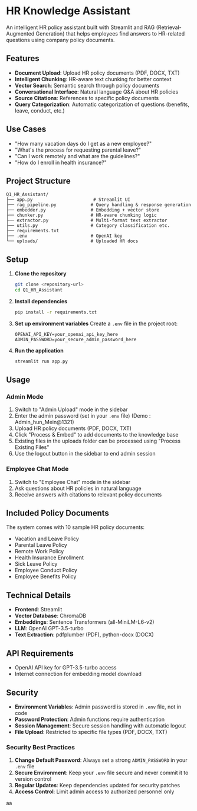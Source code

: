 # HR Knowledge Assistant

An intelligent HR policy assistant built with Streamlit and RAG (Retrieval-Augmented Generation) that helps employees find answers to HR-related questions using company policy documents.

## Features

- **Document Upload**: Upload HR policy documents (PDF, DOCX, TXT)
- **Intelligent Chunking**: HR-aware text chunking for better context
- **Vector Search**: Semantic search through policy documents
- **Conversational Interface**: Natural language Q&A about HR policies
- **Source Citations**: References to specific policy documents
- **Query Categorization**: Automatic categorization of questions (benefits, leave, conduct, etc.)

## Use Cases

- "How many vacation days do I get as a new employee?"
- "What's the process for requesting parental leave?"
- "Can I work remotely and what are the guidelines?"
- "How do I enroll in health insurance?"

## Project Structure

```
Q1_HR_Assistant/
├── app.py                       # Streamlit UI
├── rag_pipeline.py             # Query handling & response generation
├── embedder.py                 # Embedding + vector store
├── chunker.py                  # HR-aware chunking logic
├── extractor.py                # Multi-format text extractor
├── utils.py                    # Category classification etc.
├── requirements.txt
├── .env                        # OpenAI key
└── uploads/                    # Uploaded HR docs
```

## Setup

1. **Clone the repository**
   ```bash
   git clone <repository-url>
   cd Q1_HR_Assistant
   ```

2. **Install dependencies**
   ```bash
   pip install -r requirements.txt
   ```

3. **Set up environment variables**
   Create a `.env` file in the project root:
   ```
   OPENAI_API_KEY=your_openai_api_key_here
   ADMIN_PASSWORD=your_secure_admin_password_here
   ```

4. **Run the application**
   ```bash
   streamlit run app.py
   ```

## Usage

### Admin Mode
1. Switch to "Admin Upload" mode in the sidebar
2. Enter the admin password (set in your `.env` file) (Demo : Admin_hun_Mein@1321)
3. Upload HR policy documents (PDF, DOCX, TXT)
4. Click "Process & Embed" to add documents to the knowledge base
5. Existing files in the uploads folder can be processed using "Process Existing Files"
6. Use the logout button in the sidebar to end admin session

### Employee Chat Mode
1. Switch to "Employee Chat" mode in the sidebar
2. Ask questions about HR policies in natural language
3. Receive answers with citations to relevant policy documents

## Included Policy Documents

The system comes with 10 sample HR policy documents:
- Vacation and Leave Policy
- Parental Leave Policy
- Remote Work Policy
- Health Insurance Enrollment
- Sick Leave Policy
- Employee Conduct Policy
- Employee Benefits Policy

## Technical Details

- **Frontend**: Streamlit
- **Vector Database**: ChromaDB
- **Embeddings**: Sentence Transformers (all-MiniLM-L6-v2)
- **LLM**: OpenAI GPT-3.5-turbo
- **Text Extraction**: pdfplumber (PDF), python-docx (DOCX)

## API Requirements

- OpenAI API key for GPT-3.5-turbo access
- Internet connection for embedding model download

## Security

- **Environment Variables**: Admin password is stored in `.env` file, not in code
- **Password Protection**: Admin functions require authentication
- **Session Management**: Secure session handling with automatic logout
- **File Upload**: Restricted to specific file types (PDF, DOCX, TXT)

### Security Best Practices

1. **Change Default Password**: Always set a strong `ADMIN_PASSWORD` in your `.env` file
2. **Secure Environment**: Keep your `.env` file secure and never commit it to version control
3. **Regular Updates**: Keep dependencies updated for security patches
4. **Access Control**: Limit admin access to authorized personnel only

aa